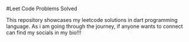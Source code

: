 #Leet Code Problems Solved

This repository showcases my leetcode solutions in dart programming language. As i am going through the journey, if anyone wants to connect can find my socials in my bio!!!

